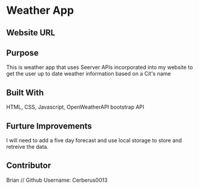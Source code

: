 # Weather App 


## Website URL




## Purpose
This is weather app that uses Seerver APIs incorporated into my website to get the user up to date weather information based on a Cit's name 

## Built With

HTML,
CSS,
Javascript,
OpenWeatherAPI
bootstrap API




## Furture Improvements

I will need to add a five day forecast and use local storage to store and retreive the data.


## Contributor

Brian // Github Username: Cerberus0013
